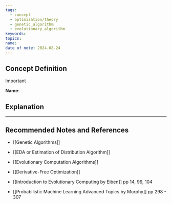 ```yaml
---
tags:
  - concept
  - optimization/theory
  - genetic_algorithm
  - evolutionary_algorithm
keywords: 
topics: 
name: 
date of note: 2024-08-24
---
```


## Concept Definition

>[!important]
>**Name**: 



## Explanation





-----------
##  Recommended Notes and References


- [[Genetic Algorithms]]

- [[EDA or Estimation of Distribution Algorithm]]
- [[Evolutionary Computation Algorithms]]
- [[Derivative-Free Optimization]]


- [[Introduction to Evolutionary Computing by Eiben]] pp 14, 99, 104
- [[Probabilistic Machine Learning Advanced Topics by Murphy]] pp 298 - 307